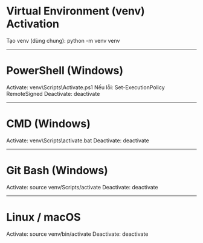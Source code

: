 # Virtual Environment (venv) Activation

Tạo venv (dùng chung):
python -m venv venv

---

# PowerShell (Windows)
Activate:   venv\Scripts\Activate.ps1
Nếu lỗi:    Set-ExecutionPolicy RemoteSigned
Deactivate: deactivate

---

# CMD (Windows)
Activate:   venv\Scripts\activate.bat
Deactivate: deactivate

---

# Git Bash (Windows)
Activate:   source venv/Scripts/activate
Deactivate: deactivate

---

# Linux / macOS
Activate:   source venv/bin/activate
Deactivate: deactivate